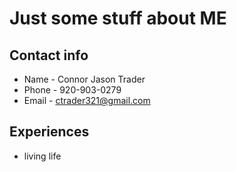 # Just some stuff about ME

## Contact info

* Name - Connor Jason Trader
* Phone - 920-903-0279
* Email - ctrader321@gmail.com

## Experiences

* living life